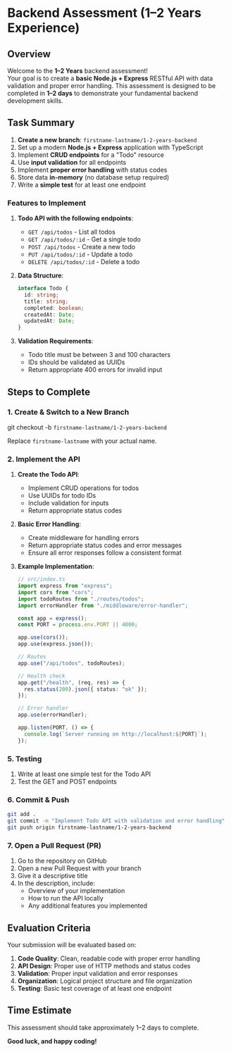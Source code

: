 # Backend Assessment (1–2 Years Experience)

## Overview

Welcome to the **1–2 Years** backend assessment!  
Your goal is to create a **basic Node.js + Express** RESTful API with data validation and proper error handling. This assessment is designed to be completed in **1–2 days** to demonstrate your fundamental backend development skills.

## Task Summary

1. **Create a new branch**: `firstname-lastname/1-2-years-backend`
2. Set up a modern **Node.js + Express** application with TypeScript
3. Implement **CRUD endpoints** for a "Todo" resource
4. Use **input validation** for all endpoints
5. Implement **proper error handling** with status codes
6. Store data **in-memory** (no database setup required)
7. Write a **simple test** for at least one endpoint

### Features to Implement

1. **Todo API with the following endpoints**:

   - `GET /api/todos` - List all todos
   - `GET /api/todos/:id` - Get a single todo
   - `POST /api/todos` - Create a new todo
   - `PUT /api/todos/:id` - Update a todo
   - `DELETE /api/todos/:id` - Delete a todo

2. **Data Structure**:

   ```typescript
   interface Todo {
     id: string;
     title: string;
     completed: boolean;
     createdAt: Date;
     updatedAt: Date;
   }
   ```

3. **Validation Requirements**:
   - Todo title must be between 3 and 100 characters
   - IDs should be validated as UUIDs
   - Return appropriate 400 errors for invalid input

## Steps to Complete

### 1. Create & Switch to a New Branch

git checkout -b `firstname-lastname/1-2-years-backend`

Replace `firstname-lastname` with your actual name.

### 2. Implement the API

1. **Create the Todo API**:

   - Implement CRUD operations for todos
   - Use UUIDs for todo IDs
   - Include validation for inputs
   - Return appropriate status codes

2. **Basic Error Handling**:

   - Create middleware for handling errors
   - Return appropriate status codes and error messages
   - Ensure all error responses follow a consistent format

3. **Example Implementation**:

   ```typescript
   // src/index.ts
   import express from "express";
   import cors from "cors";
   import todoRoutes from "./routes/todos";
   import errorHandler from "./middleware/error-handler";

   const app = express();
   const PORT = process.env.PORT || 4000;

   app.use(cors());
   app.use(express.json());

   // Routes
   app.use("/api/todos", todoRoutes);

   // Health check
   app.get("/health", (req, res) => {
     res.status(200).json({ status: "ok" });
   });

   // Error handler
   app.use(errorHandler);

   app.listen(PORT, () => {
     console.log(`Server running on http://localhost:${PORT}`);
   });
   ```

### 5. Testing

1. Write at least one simple test for the Todo API
2. Test the GET and POST endpoints

### 6. Commit & Push

```bash
git add .
git commit -m "Implement Todo API with validation and error handling"
git push origin firstname-lastname/1-2-years-backend
```

### 7. Open a Pull Request (PR)

1. Go to the repository on GitHub
2. Open a new Pull Request with your branch
3. Give it a descriptive title
4. In the description, include:
   - Overview of your implementation
   - How to run the API locally
   - Any additional features you implemented

## Evaluation Criteria

Your submission will be evaluated based on:

1. **Code Quality**: Clean, readable code with proper error handling
2. **API Design**: Proper use of HTTP methods and status codes
3. **Validation**: Proper input validation and error responses
4. **Organization**: Logical project structure and file organization
5. **Testing**: Basic test coverage of at least one endpoint

## Time Estimate

This assessment should take approximately 1–2 days to complete.

**Good luck, and happy coding!**
